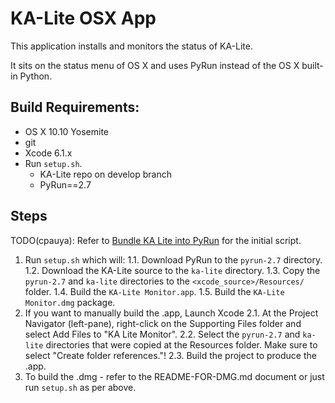 KA-Lite OSX App
===============
This application installs and monitors the status of KA-Lite.

It sits on the status menu of OS X and uses PyRun instead of the OS X built-in Python.


## Build Requirements:

* OS X 10.10 Yosemite
* git
* Xcode 6.1.x
* Run `setup.sh`.
    * KA-Lite repo on develop branch
    * PyRun==2.7


## Steps
TODO(cpauya): Refer to [Bundle KA Lite into PyRun](https://github.com/learningequality/installers/issues/4) for the initial script.

1. Run `setup.sh` which will:
    1.1. Download PyRun to the `pyrun-2.7` directory.
    1.2. Download the KA-Lite source to the `ka-lite` directory.
    1.3. Copy the `pyrun-2.7` and `ka-lite` directories to the `<xcode_source>/Resources/` folder.
    1.4. Build the `KA-Lite Monitor.app`.
    1.5. Build the `KA-Lite Monitor.dmg` package.
2. If you want to manually build the .app, Launch Xcode
    2.1. At the Project Navigator (left-pane), right-click on the Supporting Files folder and select Add Files to "KA Lite Monitor".
    2.2. Select the `pyrun-2.7` and `ka-lite` directories that were copied at the Resources folder.  Make sure to select "Create folder references."!
    2.3. Build the project to produce the .app.
3. To build the .dmg - refer to the README-FOR-DMG.md document or just run `setup.sh` as per above.